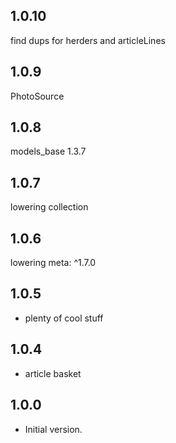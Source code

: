 ## 1.0.10
find dups for herders and articleLines
## 1.0.9
PhotoSource

## 1.0.8
models_base 1.3.7

## 1.0.7
lowering collection

## 1.0.6
lowering meta: ^1.7.0

## 1.0.5

- plenty of cool stuff

## 1.0.4

- article basket

## 1.0.0

- Initial version.
